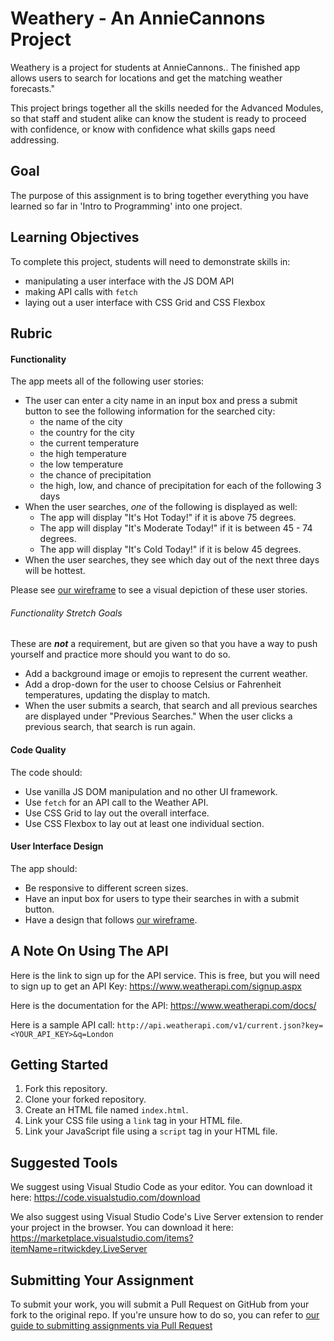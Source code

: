 # Weathery - An AnnieCannons Project

Weathery is a project for students at AnnieCannons.. The finished app allows users to search for locations and get the matching weather forecasts."

This project brings together all the skills needed for the Advanced Modules, so that staff and student alike can know the student is ready to proceed with confidence, or know with confidence what skills gaps need addressing.

## Goal

The purpose of this assignment is to bring together everything you have learned so far in 'Intro to Programming' into one project.

## Learning Objectives

To complete this project, students will need to demonstrate skills in:

- manipulating a user interface with the JS DOM API
- making API calls with `fetch`
- laying out a user interface with CSS Grid and CSS Flexbox

## Rubric

#### Functionality

The app meets all of the following user stories:

- The user can enter a city name in an input box and press a submit button to see the following information for the searched city:
  - the name of the city
  - the country for the city
  - the current temperature
  - the high temperature
  - the low temperature
  - the chance of precipitation
  - the high, low, and chance of precipitation for each of the following 3 days
- When the user searches, _one_ of the following is displayed as well:
  - The app will display "It's Hot Today!" if it is above 75 degrees.
  - The app will display "It's Moderate Today!" if it is between 45 - 74 degrees.
  - The app will display "It's Cold Today!" if it is below 45 degrees.
- When the user searches, they see which day out of the next three days will be hottest.

Please see [our wireframe](https://www.figma.com/file/9C3tbvQrT2EmKElg6ySJEF/Weathery-Website?type=design&node-id=0-1&mode=design) to see a visual depiction of these user stories. 

###### Functionality Stretch Goals

These are **_not_** a requirement, but are given so that you have a way to push yourself and practice more should you want to do so.

- Add a background image or emojis to represent the current weather.
- Add a drop-down for the user to choose Celsius or Fahrenheit temperatures, updating the display to match.
- When the user submits a search, that search and all previous searches are displayed under "Previous Searches." When the user clicks a previous search, that search is run again.

#### Code Quality

The code should:

- Use vanilla JS DOM manipulation and no other UI framework.
- Use `fetch` for an API call to the Weather API.
- Use CSS Grid to lay out the overall interface.
- Use CSS Flexbox to lay out at least one individual section.

#### User Interface Design

The app should:

- Be responsive to different screen sizes.
- Have an input box for users to type their searches in with a submit button.
- Have a design that follows [our wireframe](https://www.figma.com/file/9C3tbvQrT2EmKElg6ySJEF/Weathery-Website?type=design&node-id=0-1&mode=design).

## A Note On Using The API

Here is the link to sign up for the API service. This is free, but you will need to sign up to get an API Key: https://www.weatherapi.com/signup.aspx

Here is the documentation for the API: https://www.weatherapi.com/docs/

Here is a sample API call: `http://api.weatherapi.com/v1/current.json?key=<YOUR_API_KEY>&q=London`

## Getting Started

1. Fork this repository.
2. Clone your forked repository.
3. Create an HTML file named `index.html`.
4. Link your CSS file using a `link` tag in your HTML file.
5. Link your JavaScript file using a `script` tag in your HTML file.

## Suggested Tools

We suggest using Visual Studio Code as your editor. You can download it here: https://code.visualstudio.com/download

We also suggest using Visual Studio Code's Live Server extension to render your project in the browser. You can download it here: https://marketplace.visualstudio.com/items?itemName=ritwickdey.LiveServer

## Submitting Your Assignment

To submit your work, you will submit a Pull Request on GitHub from your fork to the original repo. If you're unsure how to do so, you can refer to [our guide to submitting assignments via Pull Request](https://github.com/AnnieCannons/intro-to-programming-curriculum/blob/main/git/resources/github-pull-request-guide.md)
